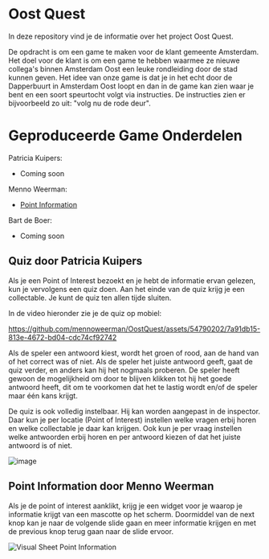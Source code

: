 # Oost Quest

In deze repository vind je de informatie over het project Oost Quest.

De opdracht is om een game te maken voor de klant gemeente Amsterdam. Het doel voor de klant is om een game te hebben waarmee ze nieuwe collega's binnen Amsterdam Oost een leuke rondleiding door de stad kunnen geven.
Het idee van onze game is dat je in het echt door de Dapperbuurt in Amsterdam Oost loopt en dan in de game kan zien waar je bent en een soort speurtocht volgt via instructies. De instructies zien er bijvoorbeeld zo uit: "volg nu de rode deur". 

# Geproduceerde Game Onderdelen

Patricia Kuipers:
  * Coming soon
  
Menno Weerman:
  * [Point Information](https://github.com/mennoweerman/OostQuest/tree/feature/Menno/LocationInfo)

Bart de Boer:
  * Coming soon

## Quiz door Patricia Kuipers

Als je een Point of Interest bezoekt en je hebt de informatie ervan gelezen, kun je vervolgens een quiz doen. Aan het einde van de quiz krijg je een collectable. Je kunt de quiz ten allen tijde sluiten. 

In de video hieronder zie je de quiz op mobiel:

https://github.com/mennoweerman/OostQuest/assets/54790202/7a91db15-813e-4672-bd04-cdc74cf92742

Als de speler een antwoord kiest, wordt het groen of rood, aan de hand van of het correct was of niet. Als de speler het juiste antwoord geeft, gaat de quiz verder, en anders kan hij het nogmaals proberen. De speler heeft gewoon de mogelijkheid om door te blijven klikken tot hij het goede antwoord heeft, dit om te voorkomen dat het te lastig wordt en/of de speler maar één kans krijgt. 

De quiz is ook volledig instelbaar. Hij kan worden aangepast in de inspector. Daar kun je per locatie (Point of Interest) instellen welke vragen erbij horen en welke collectable je daar kan krijgen. Ook kun je per vraag instellen welke antwoorden erbij horen en per antwoord kiezen of dat het juiste antwoord is of niet. 

![image](https://github.com/mennoweerman/OostQuest/assets/54790202/96603f7d-7aac-4784-9e15-09d9f318ae83)


## Point Information door Menno Weerman

Als je de point of interest aanklikt, krijg je een widget voor je waarop je informatie krijgt van een mascotte op het scherm. Doormiddel van de next knop kan je naar de volgende slide gaan en meer informatie krijgen en met de previous knop terug gaan naar de slide ervoor.

![Visual Sheet Point Information](https://github.com/mennoweerman/OostQuest/assets/70953228/2c3aec7a-5492-426b-9afd-2e60cb7e2ae2)


